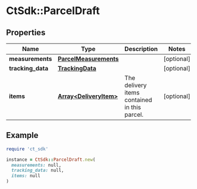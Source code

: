 # CtSdk::ParcelDraft

## Properties

| Name | Type | Description | Notes |
| ---- | ---- | ----------- | ----- |
| **measurements** | [**ParcelMeasurements**](ParcelMeasurements.md) |  | [optional] |
| **tracking_data** | [**TrackingData**](TrackingData.md) |  | [optional] |
| **items** | [**Array&lt;DeliveryItem&gt;**](DeliveryItem.md) | The delivery items contained in this parcel. | [optional] |

## Example

```ruby
require 'ct_sdk'

instance = CtSdk::ParcelDraft.new(
  measurements: null,
  tracking_data: null,
  items: null
)
```

